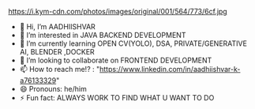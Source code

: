 https://i.kym-cdn.com/photos/images/original/001/564/773/6cf.jpg
- 👋 Hi, I’m AADHIISHVAR
- 👀 I’m interested in JAVA BACKEND DEVELOPMENT 
- 🌱 I’m currently learning OPEN CV(YOLO), DSA, PRIVATE/GENERATIVE AI, BLENDER ,DOCKER
- 💞️ I’m looking to collaborate on FRONTEND DEVELOPMENT
- 📫 How to reach me!? : "https://www.linkedin.com/in/aadhiishvar-k-a76133329"
- 😄 Pronouns: he/him 
- ⚡ Fun fact: ALWAYS WORK TO FIND WHAT U WANT TO DO 

<!---
AADHIISHVAR/AADHIISHVAR is a ✨ special ✨ repository because its `README.md` (this file) appears on your GitHub profile.
You can click the Preview link to take a look at your changes.
--->
